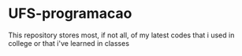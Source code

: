 # UFS-programacao
 This repository stores most, if not all, of my latest codes that i used in college or that i've learned in classes
